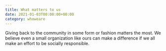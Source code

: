 ```yaml
---
title: What matters to us
date: 2021-01-03T00:00:00+00:00
category: whoweare
---
```


Giving back to the community in some form or fashion matters the most. We believe even a small organization like ours can make a difference if we all make an effort to be socially responsible.